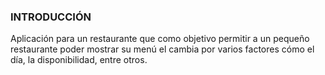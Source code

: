 ### INTRODUCCIÓN

Aplicación para un restaurante que como objetivo permitir a un pequeño restaurante poder mostrar su menú el cambia por varios factores cómo el día, la disponibilidad, entre otros.
